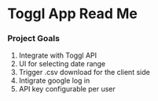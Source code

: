 # Toggl App Read Me

### Project Goals 

1. Integrate with Toggl API
2. UI for selecting date range
3. Trigger .csv download for the client side
4. Intigrate google log in 
5. API key configurable per user
